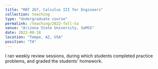 ```yaml
---
title: "MAT 267, Calculus III for Engineers"
collection: teaching
type: "Undergraduate course"
permalink: /teaching/2022-fall-ta
venue: "Arizona State University, SoMSS"
date: 2022-08-18
location: "Tempe, AZ, USA"
position: "TA"
---
```


I ran weekly review sessions, during which students completed practice problems, and graded the students' homework.

